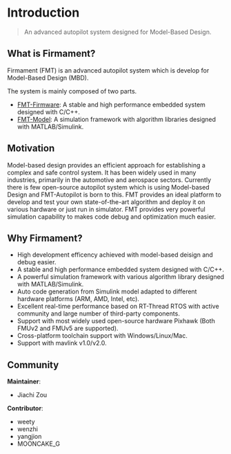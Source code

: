 # Introduction

> An advanced autopilot system designed for Model-Based Design.

## What is Firmament?

Firmament (FMT) is an advanced autopilot system which is develop for Model-Based Design (MBD). 

The system is mainly composed of two parts.

- [FMT-Firmware](https://github.com/Firmament-Autopilot/FMT-Firmware): A stable and high performance embedded system designed with C/C++.
- [FMT-Model](https://github.com/Firmament-Autopilot/FMT-Model): A simulation framework with algorithm libraries designed with MATLAB/Simulink.

## Motivation

Model-based design provides an efficient approach for establishing a complex and safe control system. It has been widely used in many industries, primarily in the automotive and aerospace sectors. Currently there is few open-source autopilot system which is using Model-based Design and FMT-Autopilot is born to this. FMT provides an ideal platform to develop and test your own state-of-the-art algorithm and deploy it on various hardware or just run in simulator. FMT provides very powerful simulation capability to makes code debug and optimization much easier.

## Why Firmament?

- High development efficency achieved with model-based deisign and debug easier.
- A stable and high performance embedded system designed with C/C++.
- A powerful simulation framework with various algorithm library designed with MATLAB/Simulink.
- Auto code generation from Simulink model adapted to different hardware platforms (ARM, AMD, Intel, etc).
- Excellent real-time performance based on RT-Thread RTOS with active community and large number of third-party components.
- Support with most widely used open-source hardware Pixhawk (Both FMUv2 and FMUv5 are supported).
- Cross-platform toolchain support with Windows/Linux/Mac.
- Support with mavlink v1.0/v2.0.

## Community

**Maintainer**:
- Jiachi Zou

**Contributor**:
- weety
- wenzhi
- yangjion
- MOONCAKE_G

